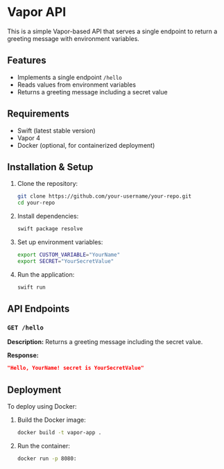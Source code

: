 # Vapor API

This is a simple Vapor-based API that serves a single endpoint to return a greeting message with environment variables.

## Features
- Implements a single endpoint `/hello`
- Reads values from environment variables
- Returns a greeting message including a secret value

## Requirements
- Swift (latest stable version)
- Vapor 4
- Docker (optional, for containerized deployment)

## Installation & Setup
1. Clone the repository:
   ```sh
   git clone https://github.com/your-username/your-repo.git
   cd your-repo
   ```
2. Install dependencies:
   ```sh
   swift package resolve
   ```
3. Set up environment variables:
   ```sh
   export CUSTOM_VARIABLE="YourName"
   export SECRET="YourSecretValue"
   ```
4. Run the application:
   ```sh
   swift run
   ```

## API Endpoints
### `GET /hello`
**Description:** Returns a greeting message including the secret value.

**Response:**
```json
"Hello, YourName! secret is YourSecretValue"
```

## Deployment
To deploy using Docker:
1. Build the Docker image:
   ```sh
   docker build -t vapor-app .
   ```
2. Run the container:
   ```sh
   docker run -p 8080:
